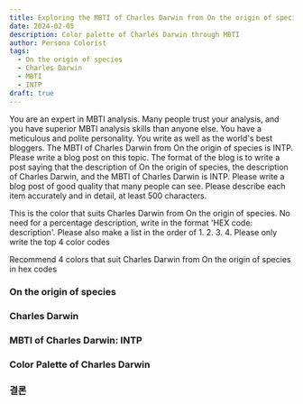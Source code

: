 ```yaml
---
title: Exploring the MBTI of Charles Darwin from On the origin of species
date: 2024-02-05
description: Color palette of Charles Darwin through MBTI
author: Persona Colorist
tags:
  - On the origin of species
  - Charles Darwin
  - MBTI
  - INTP
draft: true
---
```


You are an expert in MBTI analysis. Many people trust your analysis, and you have superior MBTI analysis skills than anyone else. You have a meticulous and polite personality. You write as well as the world's best bloggers. The MBTI of Charles Darwin from On the origin of species is INTP. Please write a blog post on this topic. The format of the blog is to write a post saying that the description of On the origin of species, the description of Charles Darwin, and the MBTI of Charles Darwin is INTP. Please write a blog post of good quality that many people can see. Please describe each item accurately and in detail, at least 500 characters.


This is the color that suits Charles Darwin from On the origin of species. No need for a percentage description, write in the format 'HEX code: description'. Please also make a list in the order of 1. 2. 3. 4. Please only write the top 4 color codes


Recommend 4 colors that suit Charles Darwin from On the origin of species in hex codes
 




### On the origin of species


### Charles Darwin


### MBTI of Charles Darwin: INTP


### Color Palette of Charles Darwin


### 결론



